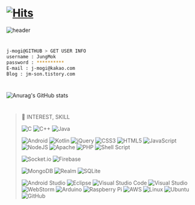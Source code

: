 <!--
Hits
URL : https://hits.seeyoufarm.com/
-->
# [![Hits](https://hits.seeyoufarm.com/api/count/incr/badge.svg?url=https%3A%2F%2Fgithub.com%2FJ-MOGI%2Fhit-counter&count_bg=%2379C83D&title_bg=%23555555&icon=&icon_color=%23E7E7E7&title=Hello&edge_flat=false)](https://hits.seeyoufarm.com) 

<!-- 
Head Image
URL : https://github.com/kyechan99/capsule-render 
-->
![header](https://capsule-render.vercel.app/api?type=slice&color=auto&height=200&section=header&text=J-MOGI%20Github&fontSize=60&rotate=13&fontAlign=70&fontAlignY=40&animation=blink)

# 
```sh
j-mogi@GITHUB > GET USER INFO
username : JungMok
password : **********
E-mail : j-mogi@kakao.com
Blog : jm-son.tistory.com
```
# 
<!--
States
URL : https://github.com/anuraghazra/github-readme-stats
-->
![Anurag's GitHub stats](https://github-readme-stats.vercel.app/api?username=J-MOGI&theme=tokyonight&show_icons=true) 

<!-- 
Badges
URL : https://github.com/Ileriayo/markdown-badges
-->
# 
> 💪 INTEREST, SKILL
> 
> ![C](https://img.shields.io/badge/c-%2300599C.svg?style=for-the-badge&logo=c&logoColor=white)
> ![C++](https://img.shields.io/badge/c++-%2300599C.svg?style=for-the-badge&logo=c%2B%2B&logoColor=white)
> ![Java](https://img.shields.io/badge/java-%23ED8B00.svg?style=for-the-badge&logo=java&logoColor=white)
> 
> ![Android](https://img.shields.io/badge/Android-3DDC84?style=for-the-badge&logo=android&logoColor=white)
> ![Kotlin](https://img.shields.io/badge/kotlin-%230095D5.svg?style=for-the-badge&logo=kotlin&logoColor=white)
> ![jQuery](https://img.shields.io/badge/jquery-%230769AD.svg?style=for-the-badge&logo=jquery&logoColor=white)
> ![CSS3](https://img.shields.io/badge/css3-%231572B6.svg?style=for-the-badge&logo=css3&logoColor=white)
> ![HTML5](https://img.shields.io/badge/html5-%23E34F26.svg?style=for-the-badge&logo=html5&logoColor=white)
> ![JavaScript](https://img.shields.io/badge/javascript-%23323330.svg?style=for-the-badge&logo=javascript&logoColor=%23F7DF1E)
> ![NodeJS](https://img.shields.io/badge/node.js-6DA55F?style=for-the-badge&logo=node.js&logoColor=white)
> ![Apache](https://img.shields.io/badge/apache-%23D42029.svg?style=for-the-badge&logo=apache&logoColor=white)
> ![PHP](https://img.shields.io/badge/php-%23777BB4.svg?style=for-the-badge&logo=php&logoColor=white)
> ![Shell Script](https://img.shields.io/badge/shell_script-%23121011.svg?style=for-the-badge&logo=gnu-bash&logoColor=white)
> 
> ![Socket.io](https://img.shields.io/badge/Socket.io-black?style=for-the-badge&logo=socket.io&badgeColor=010101)
> ![Firebase](https://img.shields.io/badge/firebase-%23039BE5.svg?style=for-the-badge&logo=firebase)
> 
> ![MongoDB](https://img.shields.io/badge/MongoDB-%234ea94b.svg?style=for-the-badge&logo=mongodb&logoColor=white)
> ![Realm](https://img.shields.io/badge/Realm-39477F?style=for-the-badge&logo=realm&logoColor=white)
> ![SQLite](https://img.shields.io/badge/sqlite-%2307405e.svg?style=for-the-badge&logo=sqlite&logoColor=white)
> 
> ![Android Studio](https://img.shields.io/badge/Android%20Studio-3DDC84.svg?style=for-the-badge&logo=android-studio&logoColor=white)
> ![Eclipse](https://img.shields.io/badge/Eclipse-FE7A16.svg?style=for-the-badge&logo=Eclipse&logoColor=white)
> ![Visual Studio Code](https://img.shields.io/badge/Visual%20Studio%20Code-0078d7.svg?style=for-the-badge&logo=visual-studio-code&logoColor=white)
> ![Visual Studio](https://img.shields.io/badge/Visual%20Studio-5C2D91.svg?style=for-the-badge&logo=visual-studio&logoColor=white)
> ![WebStorm](https://img.shields.io/badge/webstorm-143?style=for-the-badge&logo=webstorm&logoColor=white&color=black)
> ![Arduino](https://img.shields.io/badge/-Arduino-00979D?style=for-the-badge&logo=Arduino&logoColor=white)
> ![Raspberry Pi](https://img.shields.io/badge/-RaspberryPi-C51A4A?style=for-the-badge&logo=Raspberry-Pi)
> ![AWS](https://img.shields.io/badge/AWS-%23FF9900.svg?style=for-the-badge&logo=amazon-aws&logoColor=white)
> ![Linux](https://img.shields.io/badge/Linux-FCC624?style=for-the-badge&logo=linux&logoColor=black)
> ![Ubuntu](https://img.shields.io/badge/Ubuntu-E95420?style=for-the-badge&logo=ubuntu&logoColor=white)
> ![GitHub](https://img.shields.io/badge/github-%23121011.svg?style=for-the-badge&logo=github&logoColor=white)

<!--
**J-MOGI/J-MOGI** is a ✨ _special_ ✨ repository because its `README.md` (this file) appears on your GitHub profile.

Here are some ideas to get you started:

- 🔭 I’m currently working on ...
- 🌱 I’m currently learning ...
- 👯 I’m looking to collaborate on ...
- 🤔 I’m looking for help with ...
- 💬 Ask me about ...
- 📫 How to reach me: ...
- 😄 Pronouns: ...
- ⚡ Fun fact: ...
-->
